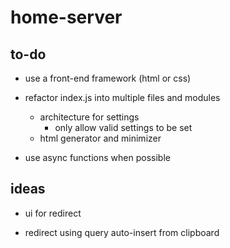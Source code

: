 # home-server

## to-do

* use a front-end framework (html or css)

* refactor index.js into multiple files and modules
  * architecture for settings
    * only allow valid settings to be set
  * html generator and minimizer

* use async functions when possible

## ideas

* ui for redirect

* redirect using query auto-insert from clipboard

